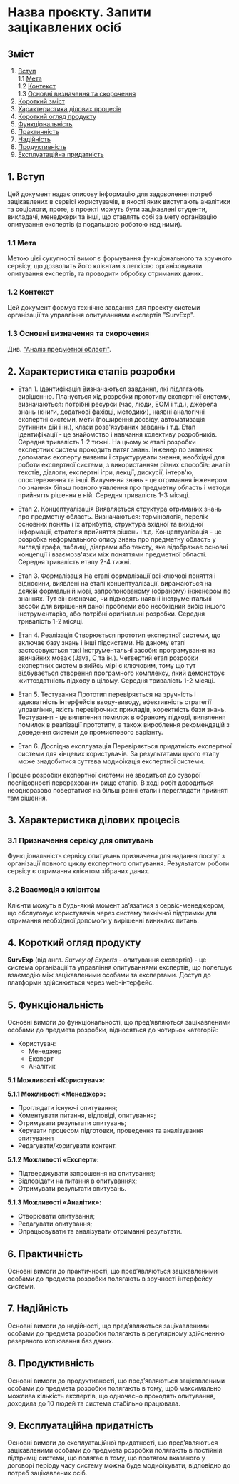 # Назва проєкту. Запити зацікавлених осіб

## Зміст

1. [Вступ](#article1)  
  1.1 [Мета](#article11)  
  1.2 [Контекст](#article12)  
  1.3 [Основні визначення та скорочення](#article13)  
2. [Короткий зміст](#article2)  
3. [Характеристика ділових процесів](#article3)  
4. [Короткий огляд продукту](#article4)  
5. [Функціональність](#article5)
6. [Практичність](#article6)  
7. [Надійність](#article7)  
8. [Продуктивність](#article8)  
9. [Експлуатаційна придатність](#article9)

## <a name="article1">1. Вступ</a>

Цей документ надає описову інформацію для задоволення потреб зацікавлених в сервісі користувачів, в якості яких виступають аналітики та соціологи, проте, в проекті можуть бути зацікавлені студенти, викладачі, менеджери та інші, що ставлять собі за мету організацію опитування експертів (з подальшою роботою над ними).

### <a name="article11">1.1 Мета</a> 

Метою цієї сукупності вимог є формування функціонального та зручного сервісу, що дозволить його клієнтам з легкістю організовувати опитування експертів, та проводити обробку отриманих даних.  

### <a name="article12">1.2 Контекст</a>

Цей документ формує технічне завдання для проекту системи організації та управління опитуваннями експертів "SurvExp".

### <a name="article13">1.3 Основні визначення та скорочення</a>

Див. ["Аналіз предметної області"](https://github.com/snyk04/SurvExp/blob/main/docs/requirements/state-of-the-art.md).

## <a name="article2">2. Характеристика етапів розробки</a>

- Етап 1. Ідентифікація 
Визначаються завдання, які підлягають вирішенню. Планується хід розробки прототипу експертної системи, визначаються: потрібні ресурси (час, люди, ЕОМ і т.д.), джерела  знань (книги, додаткові фахівці, методики), наявні аналогічні експертні системи, мети (поширення досвіду, автоматизація рутинних дій і ін.), класи розв'язуваних завдань і т.д. Етап ідентифікації - це знайомство і навчання колективу розробників. Середня тривалість 1-2 тижні. На цьому ж етапі розробки експертних систем проходить витяг знань. Інженер по знаннях допомагає експерту виявити і структурувати знання, необхідні для роботи експертної системи, з використанням різних способів: аналіз текстів, діалоги,  експертні ігри, лекції, дискусії, інтерв'ю, спостереження та інші. Вилучення знань - це отримання інженером по знаннях більш повного уявлення про предметну область і методи прийняття рішення в ній. Середня тривалість 1-3 місяці. 

- Етап 2. Концептуалізація 
Виявляється структура отриманих знань про предметну область. Визначаються: термінологія, перелік основних понять і їх атрибутів, структура вхідної та вихідної  інформації, стратегія прийняття рішень і т.д. Концептуалізація - це розробка неформального опису знань про предметну область у вигляді графа, таблиці, діаграми або тексту, яке відображає основні концепції і взаємозв'язки між поняттями предметної області. Середня тривалість етапу 2-4 тижні. 

- Етап 3. Формалізація 
На етапі формалізації всі ключові поняття і відносини, виявлені на етапі концептуалізації, виражаються на деякій формальній мові, запропонованому (обраному)  інженером по знаннях. Тут він визначає, чи підходять наявні інструментальні засоби для вирішення даної проблеми або необхідний вибір іншого інструментарію, або потрібні оригінальні розробки. Середня тривалість 1-2 місяці. 

- Етап 4. Реалізація 
Створюється прототип експертної системи, що включає базу знань і інші підсистеми. На даному етапі застосовуються такі інструментальні засоби: програмування на  звичайних мовах (Java, C та ін.). Четвертий етап розробки експертних систем в якійсь мірі є ключовим, тому що тут відбувається створення програмного комплексу, який  демонструє життєздатність підходу в цілому. Середня тривалість 1-2 місяці. 

- Етап 5. Тестування 
Прототип перевіряється на зручність і адекватність інтерфейсів вводу-виводу, ефективність стратегії управління, якість перевірочних прикладів, коректність бази знань. Тестування - це виявлення помилок в обраному підході, виявлення помилок в реалізації прототипу, а також вироблення рекомендацій з доведення системи до промислового варіанту. 

- Етап 6. Дослідна експлуатація 
Перевіряється придатність експертної системи для кінцевих користувачів. За результатами цього етапу може знадобитися суттєва модифікація експертної системи.  

Процес розробки експертної системи не зводиться до суворої послідовності перерахованих вище етапів. В ході робіт доводиться неодноразово повертатися на більш ранні етапи і переглядати прийняті там рішення.

## <a name="article3">3. Характеристика ділових процесів</a>

### <a name="article31">3.1 Призначення сервісу для опитувань</a>  

Функціональність сервісу опитувань призначена для надання послуг з організації повного циклу експертного опитування. Результатом роботи сервісу є отримання клієнтом зібраних даних.

### <a name="article32">3.2 Взаємодія з клієнтом</a>  

Клієнти можуть в будь-який момент зв’язатися з сервіс-менеджером, що обслуговує  користувачів через систему технічної підтримки для отримання необхідної допомоги у вирішенні виниклих питань.

## <a name="article4">4. Короткий огляд продукту</a>

**SurvExp** (від англ. *Survey of Experts* - опитування експертів) - це система організації та управління опитуваннями експертів, що полегшує взаємодію між зацікавленими особами та експертами. Доступ до платформи здійснюється через web-інтерфейс.  

## <a name="article5">5. Функціональність</a>

Основні вимоги до функціональності, що пред’являються зацікавленими особами до предмета розробки, відносяться до чотирьох категорій:  
- Користувач:  
  - Менеджер
  - Експерт  
  - Аналітик  
 
**5.1 Можливості «Користувач»:**

**5.1.1 Можливості «Менеджер»:** 
- Проглядати існуючі опитування; 
- Коментувати питання, відповіді, опитування; 
- Отримувати результати опитувань; 
- Керувати процесом підготовки, проведення та аналізування опитування 
- Редагувати/коригувати контент.    

**5.1.2 Можливості «Експерт»:** 
- Підтверджувати запрошення на опитування;  
- Відповідати на питання в опитуваннях;  
- Отримувати результати опитувань. 

**5.1.3  Можливості «Аналітик»:**  
- Створювати опитування;  
- Редагувати опитування;  
- Опрацьовувати та аналізувати отриманні результати.  

## <a name="article6">6. Практичність</a>

Основні вимоги до практичності, що пред’являються зацікавленими особами до предмета розробки полягають в зручності інтерфейсу системи.  

## <a name="article7">7. Надійність</a>

Основні вимоги до надійності, що пред’являються зацікавленими особами до предмета розробки полягають в регулярному здійсненню резервного копіювання баз даних. 

## <a name="article8">8. Продуктивність</a>

Основні вимоги до продуктивності, що пред’являються зацікавленими особами до предмета розробки полягають в тому, щоб максимально можлива кількість експертів, що одночасно проходять опитування, доходила до 10 людей та система стабільно працювала.

## <a name="article9">9. Експлуатаційна придатність</a>

Основні вимоги до експлуатаційної придатності, що пред’являються зацікавленими особами до предмета розробки полягають в постійній підтримці системи, що полягає в тому, що протягом вказаного у договорі періоду часу систему можна буде модифікувати, відповідно до потреб зацікавлених осіб.
